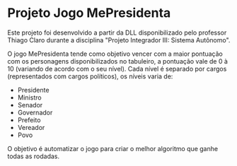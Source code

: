 # Projeto Jogo MePresidenta

Este projeto foi desenvolvido a partir da DLL disponibilizado pelo professor Thiago Claro durante a disciplina "Projeto Integrador III: Sistema Autônomo".

O jogo MePresidenta tende como objetivo vencer com a maior pontuação com os personagens disponibilizados no tabuleiro, a pontuação vale de 0 à 10 (variando de acordo com o seu nível). Cada nível é separado por cargos (representados com cargos políticos), os níveis varia de:

- Presidente
- Ministro
- Senador
- Governador
- Prefeito
- Vereador
- Povo

O objetivo é automatizar o jogo para criar o melhor algoritmo que ganhe todas as rodadas.

